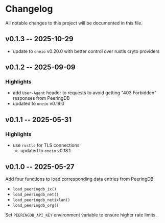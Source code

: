 # Changelog

All notable changes to this project will be documented in this file.

## v0.1.3 -- 2025-10-29

* update to `oneio` v0.20.0 with better control over rustls cryto providers

## v0.1.2 -- 2025-09-09

### Highlights

* add `User-Agent` header to requests to avoid getting "403 Forbidden" responses from PeeringDB
* updated to `oneio` v0.19.0`

## v0.1.1 -- 2025-05-31

### Highlights

* use `rustls` for TLS connections
    * updated to `oneio` v0.18.1

## v0.1.0 -- 2025-05-27

Add four functions to load corresponding data entries from PeeringDB:

* `load_peeringdb_ix()`
* `load_peeringdb_net()`
* `load_peeringdb_netixlan()`
* `load_peeringdb_org()`

Set `PEERINGDB_API_KEY` environment variable to ensure higher rate limits.
